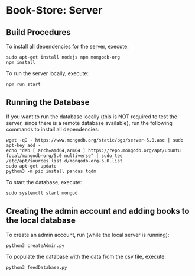 # Book-Store:  Server

## Build Procedures
To install all dependencies for the server, execute:

```
sudo apt-get install nodejs npm mongodb-org
npm install
```

To run the server locally, execute:
```
npm run start
```

## Running the Database
If you want to run the database locally (this is NOT required to test the server, since there is a remote database available), run the following commands to install all dependencies:

```
wget -qO - https://www.mongodb.org/static/pgp/server-5.0.asc | sudo apt-key add -
echo "deb [ arch=amd64,arm64 ] https://repo.mongodb.org/apt/ubuntu focal/mongodb-org/5.0 multiverse" | sudo tee /etc/apt/sources.list.d/mongodb-org-5.0.list
sudo apt-get update
python3 -m pip install pandas tqdm
```

To start the database, execute:
```
sudo systemctl start mongod
```

## Creating the admin account and adding books to the local database

To create an admin account, run (while the local server is running):
```
python3 createAdmin.py
```

To populate the database with the data from the csv file, execute:
```
python3 feedDatabase.py
```

